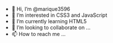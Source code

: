 - 👋 Hi, I’m @marique3596
- 👀 I’m interested in CSS3 and JavaScript
- 🌱 I’m currently learning HTML5
- 💞️ I’m looking to collaborate on ...
- 📫 How to reach me ...

<!---
marique3596/marique3596 is a ✨ special ✨ repository because its `README.md` (this file) appears on your GitHub profile.
You can click the Preview link to take a look at your changes.
--->
